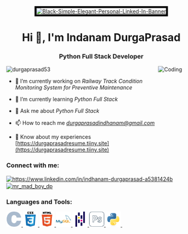   <div style="text-align: center;">
    <a href="https://ibb.co/ynNbJJv">
        <img src="https://i.ibb.co/GvdbjjY/Black-Simple-Elegant-Personal-Linked-In-Banner.png" alt="Black-Simple-Elegant-Personal-Linked-In-Banner" style="border: 5px solid #000; margin-center: 50px;" />
    </a>
</div>



<h1 align="center">Hi 👋, I'm Indanam DurgaPrasad</h1>
<h3 align="center">Python Full Stack Developer</h3>
<img align="right" alt="Coding" width="20%" height="200px" src="https://user-images.githubusercontent.com/22797857/90096358-dba16400-dd54-11ea-8e44-e181ada72661.gif"/>


<p align="left"> <img src="https://komarev.com/ghpvc/?username=durgaprasad53&label=Profile%20views&color=0e75b6&style=flat" alt="durgaprasad53" /> </p>

- 🔭 I’m currently working on *Railway Track Condition Monitoring System for Preventive Maintenance*

- 🌱 I’m currently learning *Python Full Stack*

- 💬 Ask me about *Python Full Stack*

- 📫 How to reach me *durgaprasadindhanam@gmail.com*

- 📄 Know about my experiences [https://durgaprasadresume.tiiny.site](https://durgaprasadresume.tiiny.site)

<h3 align="left">Connect with me:</h3>
<p align="left">
<a href="https://linkedin.com/in/https://www.linkedin.com/in/indhanam-durgaprasad-a5381424b" target="blank"><img align="center" src="https://raw.githubusercontent.com/rahuldkjain/github-profile-readme-generator/master/src/images/icons/Social/linked-in-alt.svg" alt="https://www.linkedin.com/in/indhanam-durgaprasad-a5381424b" height="30" width="40" /></a>
<a href="https://instagram.com/mr_mad_boy_dp" target="blank"><img align="center" src="https://raw.githubusercontent.com/rahuldkjain/github-profile-readme-generator/master/src/images/icons/Social/instagram.svg" alt="mr_mad_boy_dp" height="30" width="40" /></a>
</p>

<h3 align="left">Languages and Tools:</h3>
<p align="left"> <a href="https://www.cprogramming.com/" target="_blank" rel="noreferrer"> <img src="https://raw.githubusercontent.com/devicons/devicon/master/icons/c/c-original.svg" alt="c" width="40" height="40"/> </a> <a href="https://www.w3schools.com/css/" target="_blank" rel="noreferrer"> <img src="https://raw.githubusercontent.com/devicons/devicon/master/icons/css3/css3-original-wordmark.svg" alt="css3" width="40" height="40"/> </a> <a href="https://www.w3.org/html/" target="_blank" rel="noreferrer"> <img src="https://raw.githubusercontent.com/devicons/devicon/master/icons/html5/html5-original-wordmark.svg" alt="html5" width="40" height="40"/> </a> <a href="https://www.mysql.com/" target="_blank" rel="noreferrer"> <img src="https://raw.githubusercontent.com/devicons/devicon/master/icons/mysql/mysql-original-wordmark.svg" alt="mysql" width="40" height="40"/> </a> <a href="https://pandas.pydata.org/" target="_blank" rel="noreferrer"> <img src="https://raw.githubusercontent.com/devicons/devicon/2ae2a900d2f041da66e950e4d48052658d850630/icons/pandas/pandas-original.svg" alt="pandas" width="40" height="40"/> </a> <a href="https://www.photoshop.com/en" target="_blank" rel="noreferrer"> <img src="https://raw.githubusercontent.com/devicons/devicon/master/icons/photoshop/photoshop-line.svg" alt="photoshop" width="40" height="40"/> </a> <a href="https://www.python.org" target="_blank" rel="noreferrer"> <img src="https://raw.githubusercontent.com/devicons/devicon/master/icons/python/python-original.svg" alt="python" width="40" height="40"/> </a> </p>
